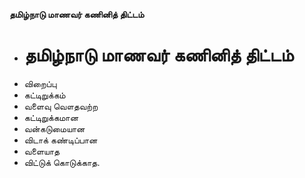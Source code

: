 **தமிழ்நாடு மாணவர் கணினித் திட்டம்**
- # தமிழ்நாடு மாணவர் கணினித் திட்டம்
- விறைப்பு
- கட்டிறுக்கம்
- வளைவு  வௌதவற்ற
- கட்டிறுக்கமான
- வன்கடுமையான
- விடாக் கண்டிப்பான
- வளையாத
- விட்டுக் கொடுக்காத.

